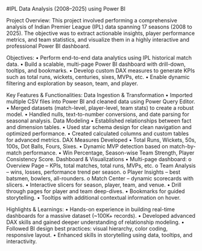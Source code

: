 #IPL Data Analysis (2008–2025) using Power BI

Project Overview:
This project involved performing a comprehensive analysis of Indian Premier League (IPL) data spanning 17 seasons (2008 to 2025). The objective was to extract actionable insights, player performance metrics, and team statistics, and visualize them in a highly interactive and professional Power BI dashboard.

Objectives:
•	Perform end-to-end data analytics using IPL historical match data.
•	Build a scalable, multi-page Power BI dashboard with drill-down, tooltips, and bookmarks.
•	Develop custom DAX measures to generate KPIs such as total runs, wickets, centuries, sixes, MVPs, etc.
•	Enable dynamic filtering and exploration by season, team, and player.

Key Features & Functionalities:
Data Ingestion & Transformation
•	Imported multiple CSV files into Power BI and cleaned data using Power Query Editor.
•	Merged datasets (match-level, player-level, team stats) to create a robust model.
•	Handled nulls, text-to-number conversions, and date parsing for seasonal analysis.
Data Modeling
•	Established relationships between fact and dimension tables.
•	Used star schema design for clean navigation and optimized performance.
•	Created calculated columns and custom tables for advanced metrics.
DAX Measures Developed
•	Total Runs, Wickets, 50s, 100s, Dot Balls, Fours, Sixes.
•	Dynamic MVP detection based on match-by-match performance.
•	Win Percentage, Season-wise Team Strength, Player Consistency Score.
Dashboard & Visualizations
•	Multi-page dashboard:
o	Overview Page – KPIs, total matches, total runs, MVPs, etc.
o	Team Analysis – wins, losses, performance trend per season.
o	Player Insights – best batsmen, bowlers, all-rounders.
o	Match Center – dynamic scorecards with slicers.
•	Interactive slicers for season, player, team, and venue.
•	Drill through pages for player and team deep-dives.
•	Bookmarks for guided storytelling.
•	Tooltips with additional contextual information on hover.

Highlights & Learnings:
•	Hands-on experience in building real-time dashboards for a massive dataset (~100K+ records).
•	Developed advanced DAX skills and gained deeper understanding of relationship modeling.
•	Followed BI design best practices: visual hierarchy, color coding, responsive layout.
•	Enhanced skills in storytelling using data, tooltips, and interactivity.
